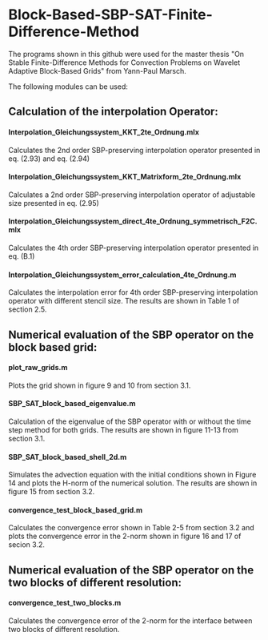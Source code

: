# Block-Based-SBP-SAT-Finite-Difference-Method

The programs shown in this github were used for the master thesis "On Stable Finite-Difference Methods for Convection
Problems on Wavelet Adaptive Block-Based Grids" from Yann-Paul Marsch.

The following modules can be used:

## Calculation of the interpolation Operator:
#### Interpolation_Gleichungssystem_KKT_2te_Ordnung.mlx
Calculates the 2nd order SBP-preserving interpolation operator presented in eq. (2.93) and eq. (2.94)
#### Interpolation_Gleichungssystem_KKT_Matrixform_2te_Ordnung.mlx
Calculates a  2nd order SBP-preserving interpolation operator of adjustable size presented in eq. (2.95)
#### Interpolation_Gleichungssystem_direct_4te_Ordnung_symmetrisch_F2C.mlx
Calculates the 4th order SBP-preserving interpolation operator presented in eq. (B.1)
#### Interpolation_Gleichungssystem_error_calculation_4te_Ordnung.m
Calculates the interpolation error for 4th order SBP-preserving interpolation operator with different stencil size. The results are shown in Table 1 of section 2.5.


## Numerical evaluation of the SBP operator on the block based grid:
#### plot_raw_grids.m
Plots the grid shown in figure 9 and 10 from section 3.1.
#### SBP_SAT_block_based_eigenvalue.m
Calculation of the eigenvalue of the SBP operator with or without the time step method for both grids. The results are shown in figure 11-13 from section 3.1.
#### SBP_SAT_block_based_shell_2d.m
Simulates the advection equation with the initial conditions shown in Figure 14 and plots the H-norm of the numerical solution. The results are shown in figure 15 from section 3.2.
#### convergence_test_block_based_grid.m
Calculates the convergence error shown in Table 2-5 from section 3.2 and plots the convergence error in the 2-norm shown in figure 16 and 17 of secion 3.2.

## Numerical evaluation of the SBP operator on the two blocks of different resolution:
#### convergence_test_two_blocks.m
Calculates the convergence error of the 2-norm for the interface between two blocks of different resolution.

